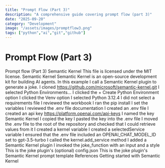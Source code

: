 ```yaml
---
title: "Prompt Flow (Part 3)"
description: "A comprehensive guide covering prompt flow (part 3)"
date: "2025-09-20"
category: "Development"
image: "/assets/images/promptflow3.png"
tags: ["python","ai","git","github"]
---
```


# Prompt Flow (Part 3)

Prompt flow (Part 3) Semantic Kernel This file is licensed under the MIT license. Semantic Kernel Semantic Kernel is an open-source development kit for building AI agents. In this example I call a Semantic Kernel plugin to generate a joke. I cloned https://github.com/microsoft/semantic-kernel.git I selected Python Environments... I clicked the + Create Python Environment option I clicked the Venv option I selected Python 3.12.4 I did not select a requirements file I reviewed the workbook I ran the pip install I set the variables I reviewed the .env file documentation I created an .env file I created an api key https://platform.openai.com/api-keys I named the key Semantic Kernel I copied the key I pasted the key into the .env file I moved the .env file to the root of the repository and checked that I could retrieve values from it I created a kernel variable I created a selectedService variable I ensured that the .env file included an OPENAI_CHAT_MODEL_ID set to gpt-3.5-turbo I called the kernel.add_service method I added a Semantic Kernel plugin I invoked the joke_function with an input and a style This is the joke plugin's (optional) config.json This is the joke plugin's Semantic Kernel prompt template References Getting started with Semantic Kernel
